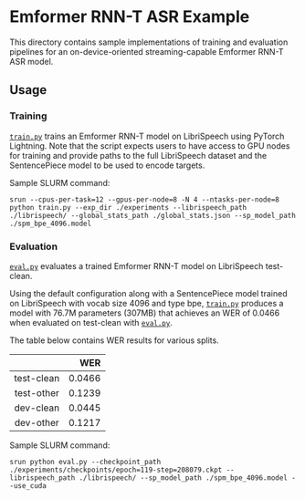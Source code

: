 # Emformer RNN-T ASR Example

This directory contains sample implementations of training and evaluation pipelines for an on-device-oriented streaming-capable Emformer RNN-T ASR model.

## Usage

### Training

[`train.py`](./train.py) trains an Emformer RNN-T model on LibriSpeech using PyTorch Lightning. Note that the script expects users to have access to GPU nodes for training and provide paths to the full LibriSpeech dataset and the SentencePiece model to be used to encode targets.

Sample SLURM command:
```
srun --cpus-per-task=12 --gpus-per-node=8 -N 4 --ntasks-per-node=8 python train.py --exp_dir ./experiments --librispeech_path ./librispeech/ --global_stats_path ./global_stats.json --sp_model_path ./spm_bpe_4096.model
```

### Evaluation

[`eval.py`](./eval.py) evaluates a trained Emformer RNN-T model on LibriSpeech test-clean.

Using the default configuration along with a SentencePiece model trained on LibriSpeech with vocab size 4096 and type bpe, [`train.py`](./train.py) produces a model with 76.7M parameters (307MB) that achieves an WER of 0.0466 when evaluated on test-clean with [`eval.py`](./eval.py).

The table below contains WER results for various splits.

|                     |          WER |
|:-------------------:|-------------:|
| test-clean          |       0.0466 |
| test-other          |       0.1239 |
| dev-clean           |       0.0445 |
| dev-other           |       0.1217 |


Sample SLURM command:
```
srun python eval.py --checkpoint_path ./experiments/checkpoints/epoch=119-step=208079.ckpt --librispeech_path ./librispeech/ --sp_model_path ./spm_bpe_4096.model --use_cuda
```
